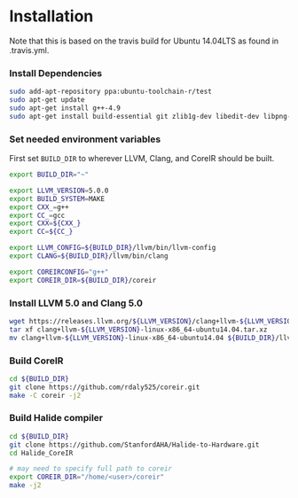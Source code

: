 # Installation
Note that this is based on the travis build for Ubuntu 14.04LTS as found in .travis.yml.

### Install Dependencies
```sh
sudo add-apt-repository ppa:ubuntu-toolchain-r/test
sudo apt-get update
sudo apt-get install g++-4.9 
sudo apt-get install build-essential git zlib1g-dev libedit-dev libpng-dev libjpeg-dev graphviz git
```

### Set needed environment variables
First set `BUILD_DIR` to wherever LLVM, Clang, and CoreIR should be built. 
```sh
export BUILD_DIR="~"

export LLVM_VERSION=5.0.0
export BUILD_SYSTEM=MAKE 
export CXX_=g++
export CC_=gcc
export CXX=${CXX_}
export CC=${CC_}

export LLVM_CONFIG=${BUILD_DIR}/llvm/bin/llvm-config
export CLANG=${BUILD_DIR}/llvm/bin/clang

export COREIRCONFIG="g++"
export COREIR_DIR=${BUILD_DIR}/coreir
```

### Install LLVM 5.0 and Clang 5.0
```sh
wget https://releases.llvm.org/${LLVM_VERSION}/clang+llvm-${LLVM_VERSION}-linux-x86_64-ubuntu14.04.tar.xz
tar xf clang+llvm-${LLVM_VERSION}-linux-x86_64-ubuntu14.04.tar.xz
mv clang+llvm-${LLVM_VERSION}-linux-x86_64-ubuntu14.04 ${BUILD_DIR}/llvm
```

### Build CoreIR
```sh
cd ${BUILD_DIR}
git clone https://github.com/rdaly525/coreir.git
make -C coreir -j2
```

### Build Halide compiler
```sh
cd ${BUILD_DIR}
git clone https://github.com/StanfordAHA/Halide-to-Hardware.git
cd Halide_CoreIR

# may need to specify full path to coreir
export COREIR_DIR="/home/<user>/coreir"
make -j2
```
